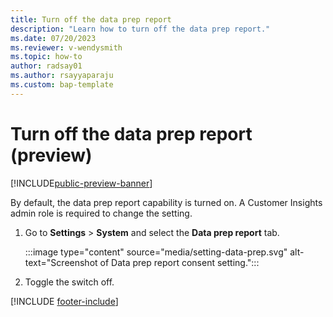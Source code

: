 ```yaml
---
title: Turn off the data prep report
description: "Learn how to turn off the data prep report."
ms.date: 07/20/2023
ms.reviewer: v-wendysmith
ms.topic: how-to
author: radsay01
ms.author: rsayyaparaju 
ms.custom: bap-template
---
```


# Turn off the data prep report (preview)

[!INCLUDE[public-preview-banner](includes/public-preview-banner.md)]

By default, the data prep report capability is turned on. A Customer Insights admin role is required to change the setting.

1. Go to **Settings** > **System** and select the **Data prep report** tab.

   :::image type="content" source="media/setting-data-prep.svg" alt-text="Screenshot of Data prep report consent setting.":::

1. Toggle the switch off.

[!INCLUDE [footer-include](includes/footer-banner.md)]
